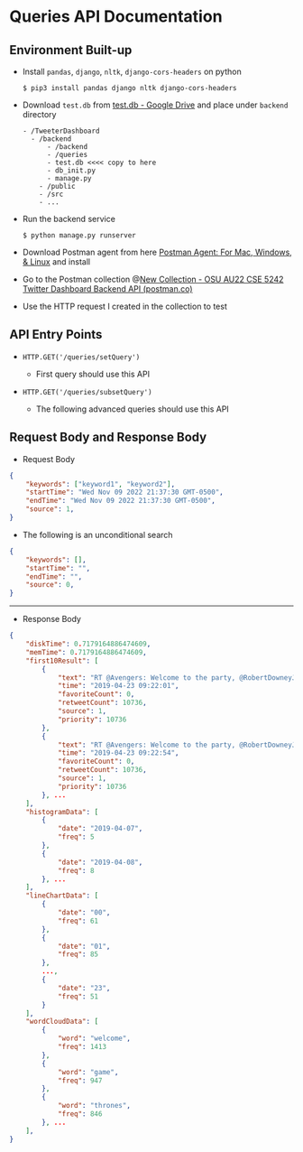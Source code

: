 # Queries API Documentation

## Environment Built-up

- Install `pandas`, `django`, `nltk`, `django-cors-headers` on python

  ```shell
  $ pip3 install pandas django nltk django-cors-headers
  ```

- Download `test.db` from [test.db - Google Drive](https://drive.google.com/file/d/1_hkucDY6Z0nqH9V0PfWkxBR911mAVPHN/view) and place under `backend` directory

  ```shell
  - /TweeterDashboard
  	- /backend
  		- /backend
  		- /queries
  		- test.db <<<< copy to here
  		- db_init.py
  		- manage.py
      - /public
      - /src
      - ...
  ```

- Run the backend service

  ```shell
  $ python manage.py runserver
  ```

- Download Postman agent from here [Postman Agent: For Mac, Windows, & Linux](https://www.postman.com/downloads/postman-agent/) and install

- Go to the Postman collection @[New Collection - OSU AU22 CSE 5242 Twitter Dashboard Backend API (postman.co)](https://osu-cse-5242-team2.postman.co/workspace/OSU-AU22-CSE-5242-Twitter-Dashb~9ee1e8ed-1024-408a-a932-1aa0dc93f3c6/collection/24176168-ba69b131-694f-47e2-bd3f-75c5a6f654f8?ctx=documentation)

- Use the HTTP request I created in the collection to test

## API Entry Points

- `HTTP.GET('/queries/setQuery')`
  - First query should use this API

- `HTTP.GET('/queries/subsetQuery')`
  - The following advanced queries should use this API

## Request Body and Response Body

- Request Body

```json
{
    "keywords": ["keyword1", "keyword2"],
    "startTime": "Wed Nov 09 2022 21:37:30 GMT-0500",
    "endTime": "Wed Nov 09 2022 21:37:30 GMT-0500",
    "source": 1,
}
```

- The following is an unconditional search

```json
{
    "keywords": [],
    "startTime": "",
    "endTime": "",
    "source": 0,
}
```

---

- Response Body

```json
{
    "diskTime": 0.7179164886474609,
    "memTime": 0.7179164886474609,
    "first10Result": [
        {
            "text": "RT @Avengers: Welcome to the party, @RobertDowneyJr! #IronMan #AvengersEndgame https://t.co/vLttl0LCqE",
            "time": "2019-04-23 09:22:01",
            "favoriteCount": 0,
            "retweetCount": 10736,
            "source": 1,
            "priority": 10736
        },
        {
            "text": "RT @Avengers: Welcome to the party, @RobertDowneyJr! #IronMan #AvengersEndgame https://t.co/vLttl0LCqE",
            "time": "2019-04-23 09:22:54",
            "favoriteCount": 0,
            "retweetCount": 10736,
            "source": 1,
            "priority": 10736
        }, ...
    ],
    "histogramData": [
        {
            "date": "2019-04-07",
            "freq": 5
        },
        {
            "date": "2019-04-08",
            "freq": 8
        }, ...
    ],
    "lineChartData": [
        {
            "date": "00",
            "freq": 61
        },
        {
            "date": "01",
            "freq": 85
        },
        ...,
        {
            "date": "23",
            "freq": 51
        }
    ],
    "wordCloudData": [
        {
            "word": "welcome",
            "freq": 1413
        },
        {
            "word": "game",
            "freq": 947
        },
        {
            "word": "thrones",
            "freq": 846
        }, ...
    ],
}
```
